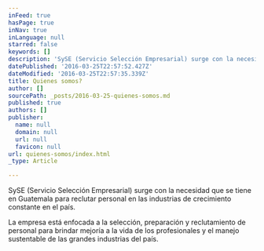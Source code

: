 ```yaml
---
inFeed: true
hasPage: true
inNav: true
inLanguage: null
starred: false
keywords: []
description: 'SySE (Servicio Selección Empresarial) surge con la necesidad que se tiene en Guatemala para reclutar personal en las industrias de crecimiento constante en el país. '
datePublished: '2016-03-25T22:57:52.427Z'
dateModified: '2016-03-25T22:57:35.339Z'
title: Quienes somos?
author: []
sourcePath: _posts/2016-03-25-quienes-somos.md
published: true
authors: []
publisher:
  name: null
  domain: null
  url: null
  favicon: null
url: quienes-somos/index.html
_type: Article

---
```

SySE (Servicio Selección Empresarial) surge con la necesidad que se tiene en Guatemala para reclutar personal en las industrias de crecimiento constante en el país. 

La empresa está enfocada a la selección, preparación y reclutamiento de personal para brindar mejoría a la vida de los profesionales y el manejo sustentable de las grandes industrias del país.